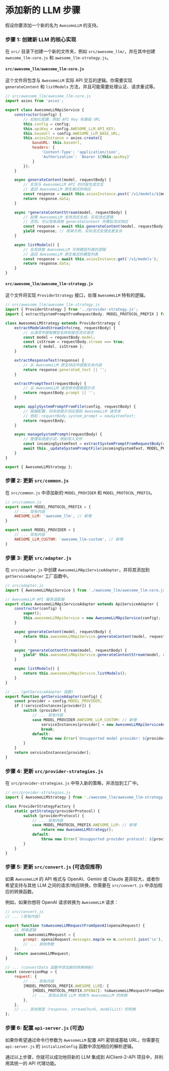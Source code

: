 # 添加新的 LLM 步骤

假设你要添加一个新的名为 `AwesomeLLM` 的支持。

### 步骤 1: 创建新 LLM 的核心实现

在 `src/` 目录下创建一个新的文件夹，例如 `src/awesome_llm/`，并在其中创建 `awesome_llm-core.js` 和 `awesome_llm-strategy.js`。

#### `src/awesome_llm/awesome_llm-core.js`

这个文件将包含与 `AwesomeLLM` 实际 API 交互的逻辑。你需要实现 `generateContent` 和 `listModels` 方法，并且可能需要处理认证、请求重试等。

```javascript
// src/awesome_llm/awesome_llm-core.js
import axios from 'axios';

export class AwesomeLLMApiService {
    constructor(config) {
        // 初始化配置，例如 API Key 和基础 URL
        this.config = config;
        this.apiKey = config.AWESOME_LLM_API_KEY;
        this.baseUrl = config.AWESOME_LLM_BASE_URL;
        this.axiosInstance = axios.create({
            baseURL: this.baseUrl,
            headers: {
                'Content-Type': 'application/json',
                'Authorization': `Bearer ${this.apiKey}`
            }
        });
    }

    async generateContent(model, requestBody) {
        // 实现与 AwesomeLLM API 的内容生成交互
        // 返回 AwesomeLLM 原生格式的响应
        const response = await this.axiosInstance.post(`/v1/models/${model}/generate`, requestBody);
        return response.data;
    }

    async *generateContentStream(model, requestBody) {
        // 如果 AwesomeLLM 支持流式生成，实现流式逻辑
        // 否则，可以简单调用 generateContent 并模拟流式响应
        const response = await this.generateContent(model, requestBody);
        yield response; // 简单示例，实际流式处理会更复杂
    }

    async listModels() {
        // 实现获取 AwesomeLLM 可用模型列表的逻辑
        // 返回 AwesomeLLM 原生格式的模型列表
        const response = await this.axiosInstance.get('/v1/models');
        return response.data;
    }
}
```

#### `src/awesome_llm/awesome_llm-strategy.js`

这个文件将实现 `ProviderStrategy` 接口，处理 `AwesomeLLM` 特有的逻辑。

```javascript
// src/awesome_llm/awesome_llm-strategy.js
import { ProviderStrategy } from '../provider-strategy.js';
import { extractSystemPromptFromRequestBody, MODEL_PROTOCOL_PREFIX } from '../common.js';

class AwesomeLLMStrategy extends ProviderStrategy {
    extractModelAndStreamInfo(req, requestBody) {
        // 从请求中提取模型名称和是否流式请求
        const model = requestBody.model;
        const isStream = requestBody.stream === true;
        return { model, isStream };
    }

    extractResponseText(response) {
        // 从 AwesomeLLM 原生响应中提取文本内容
        return response.generated_text || '';
    }

    extractPromptText(requestBody) {
        // 从 AwesomeLLM 请求体中提取提示词
        return requestBody.prompt || '';
    }

    async applySystemPromptFromFile(config, requestBody) {
        // 根据配置，将系统提示词应用到 AwesomeLLM 请求体
        // 例如：requestBody.system_prompt = newSystemText;
        return requestBody;
    }

    async manageSystemPrompt(requestBody) {
        // 管理系统提示词，例如写入文件
        const incomingSystemText = extractSystemPromptFromRequestBody(requestBody, MODEL_PROTOCOL_PREFIX.AWESOME_LLM);
        await this._updateSystemPromptFile(incomingSystemText, MODEL_PROTOCOL_PREFIX.AWESOME_LLM);
    }
}

export { AwesomeLLMStrategy };
```

### 步骤 2: 更新 `src/common.js`

在 `src/common.js` 中添加新的 `MODEL_PROVIDER` 和 `MODEL_PROTOCOL_PREFIX`。

```javascript
// src/common.js
export const MODEL_PROTOCOL_PREFIX = {
    // ... 现有内容
    AWESOME_LLM: 'awesome_llm', // 新增
}

export const MODEL_PROVIDER = {
    // ... 现有内容
    AWESOME_LLM_CUSTOM: 'awesome_llm-custom', // 新增
}
```

### 步骤 3: 更新 `src/adapter.js`

在 `src/adapter.js` 中创建 `AwesomeLLMApiServiceAdapter`，并将其添加到 `getServiceAdapter` 工厂函数中。

```javascript
// src/adapter.js
import { AwesomeLLMApiService } from './awesome_llm/awesome_llm-core.js'; // 导入 AwesomeLLM Service

// AwesomeLLM API 服务适配器
export class AwesomeLLMApiServiceAdapter extends ApiServiceAdapter {
    constructor(config) {
        super();
        this.awesomeLLMApiService = new AwesomeLLMApiService(config);
    }

    async generateContent(model, requestBody) {
        return this.awesomeLLMApiService.generateContent(model, requestBody);
    }

    async *generateContentStream(model, requestBody) {
        yield* this.awesomeLLMApiService.generateContentStream(model, requestBody);
    }

    async listModels() {
        return this.awesomeLLMApiService.listModels();
    }
}

// ... (getServiceAdapter 函数)
export function getServiceAdapter(config) {
    const provider = config.MODEL_PROVIDER;
    if (!serviceInstances[provider]) {
        switch (provider) {
            // ... 现有内容
            case MODEL_PROVIDER.AWESOME_LLM_CUSTOM: // 新增
                serviceInstances[provider] = new AwesomeLLMApiServiceAdapter(config);
                break;
            default:
                throw new Error(`Unsupported model provider: ${provider}`);
        }
    }
    return serviceInstances[provider];
}
```

### 步骤 4: 更新 `src/provider-strategies.js`

在 `src/provider-strategies.js` 中导入新的策略，并添加到工厂中。

```javascript
// src/provider-strategies.js
import { AwesomeLLMStrategy } from './awesome_llm/awesome_llm-strategy.js'; // 导入新策略

class ProviderStrategyFactory {
    static getStrategy(providerProtocol) {
        switch (providerProtocol) {
            // ... 现有内容
            case MODEL_PROTOCOL_PREFIX.AWESOME_LLM: // 新增
                return new AwesomeLLMStrategy();
            default:
                throw new Error(`Unsupported provider protocol: ${providerProtocol}`);
        }
    }
}
```

### 步骤 5: 更新 `src/convert.js` (可选但推荐)

如果 `AwesomeLLM` 的 API 格式与 OpenAI、Gemini 或 Claude 差异较大，或者你希望支持与其他 LLM 之间的请求/响应转换，你需要在 `src/convert.js` 中添加相应的转换函数。

例如，如果你想将 OpenAI 请求转换为 `AwesomeLLM` 请求：

```javascript
// src/convert.js
// ... (现有内容)

export function toAwesomeLLMRequestFromOpenAI(openaiRequest) {
    // 转换逻辑
    const awesomeLLMRequest = {
        prompt: openaiRequest.messages.map(m => m.content).join('\n'),
        // ... 其他参数
    };
    return awesomeLLMRequest;
}

// ... (convertData 函数中添加新的转换映射)
const conversionMap = {
    request: {
        // ... 现有内容
        [MODEL_PROTOCOL_PREFIX.AWESOME_LLM]: {
            [MODEL_PROTOCOL_PREFIX.OPENAI]: toAwesomeLLMRequestFromOpenAI,
            // ... 其他从其他 LLM 转换为 AwesomeLLM 的转换
        },
    },
    // ... 其他类型（response, streamChunk, modelList）的转换
};
```

### 步骤 6: 配置 `api-server.js` (可选)

如果你希望通过命令行参数为 `AwesomeLLM` 配置 API 密钥或基础 URL，你需要在 `api-server.js` 的 `initializeConfig` 函数中添加相应的解析逻辑。

通过以上步骤，你就可以成功地将新的 LLM 集成到 AIClient-2-API 项目中，并利用其统一的 API 代理功能。